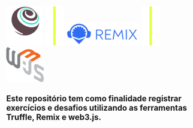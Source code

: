 # <div>
  <a href="https://trufflesuite.com/" target="_blank"><img width="100" src="./assets/Truffle-logo.svg" target="_blank"></a>
  <img width="49" src="./assets/Barra.png" target="_blank"></img>
  <a href="" target="_blank"><img width="200" src="./assets/Remix-logo.svg" target="_blank"></a>
  <img width="49" src="./assets/Barra.png" target="_blank"></img>
  <a href="" target="_blank"><img width="100" src="./assets/Web3Js-logo.png" target="_blank"></a>
  </div>

## Este repositório tem como finalidade registrar exercícios e desafios utilizando as ferramentas Truffle, Remix e web3.js.
